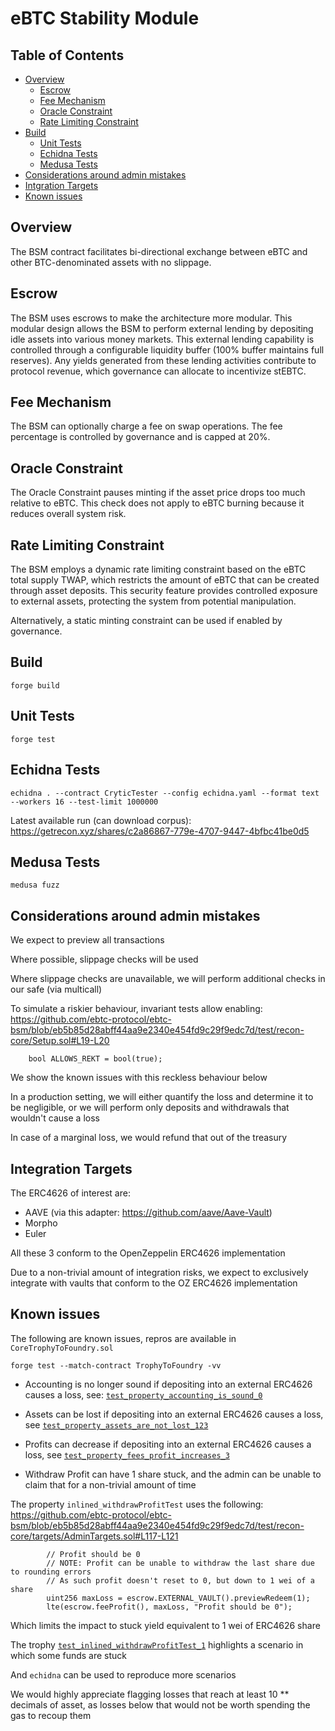 # eBTC Stability Module

## Table of Contents
- [Overview](#overview)
    - [Escrow](#escrow)
    - [Fee Mechanism](#fee-mechanism)
    - [Oracle Constraint](#oracle-constraint)
    - [Rate Limiting Constraint](#rate-limiting-constraint)
- [Build](#build)
    - [Unit Tests](#unit-tests)
    - [Echidna Tests](#echidna-tests)
    - [Medusa Tests](#medusa-tests)
- [Considerations around admin mistakes](#considerations-around-admin-mistakes)
- [Intgration Targets](#integration-targets)
- [Known issues](#known-issues)

## Overview

The BSM contract facilitates bi-directional exchange between eBTC and other BTC-denominated assets with no slippage. 

## Escrow

The BSM uses escrows to make the architecture more modular. This modular design allows the BSM to perform external lending by depositing idle assets into various money markets. This external lending capability is controlled through a configurable liquidity buffer (100% buffer maintains full reserves). Any yields generated from these lending activities contribute to protocol revenue, which governance can allocate to incentivize stEBTC.

## Fee Mechanism

The BSM can optionally charge a fee on swap operations. The fee percentage is controlled by governance and is capped at 20%.

## Oracle Constraint

The Oracle Constraint pauses minting if the asset price drops too much relative to eBTC. This check does not apply to eBTC burning because it reduces overall system risk.

## Rate Limiting Constraint

The BSM employs a dynamic rate limiting constraint based on the eBTC total supply TWAP, which restricts the amount of eBTC that can be created through asset deposits. This security feature provides controlled exposure to external assets, protecting the system from potential manipulation.

Alternatively, a static minting constraint can be used if enabled by governance.

## Build

```
forge build
```

## Unit Tests

```
forge test
```

## Echidna Tests

```
echidna . --contract CryticTester --config echidna.yaml --format text --workers 16 --test-limit 1000000
```

Latest available run (can download corpus): https://getrecon.xyz/shares/c2a86867-779e-4707-9447-4bfbc41be0d5

## Medusa Tests

```
medusa fuzz
```

## Considerations around admin mistakes

We expect to preview all transactions

Where possible, slippage checks will be used

Where slippage checks are unavailable, we will perform additional checks in our safe (via multicall)

To simulate a riskier behaviour, invariant tests allow enabling:
https://github.com/ebtc-protocol/ebtc-bsm/blob/eb5b85d28abff44aa9e2340e454fd9c29f9edc7d/test/recon-core/Setup.sol#L19-L20

```solidity
    bool ALLOWS_REKT = bool(true);

```

We show the known issues with this reckless behaviour below

In a production setting, we will either quantify the loss and determine it to be negligible, or we will perform only deposits and withdrawals that wouldn't cause a loss

In case of a marginal loss, we would refund that out of the treasury


## Integration Targets

The ERC4626 of interest are:
- AAVE (via this adapter: https://github.com/aave/Aave-Vault)
- Morpho
- Euler

All these 3 conform to the OpenZeppelin ERC4626 implementation

Due to a non-trivial amount of integration risks, we expect to exclusively integrate with vaults that conform to the OZ ERC4626 implementation


## Known issues

The following are known issues, repros are available in `CoreTrophyToFoundry.sol`

```
forge test --match-contract TrophyToFoundry -vv
```

- Accounting is no longer sound if depositing into an external ERC4626 causes a loss, see: [`test_property_accounting_is_sound_0`](https://github.com/ebtc-protocol/ebtc-bsm/blob/eb5b85d28abff44aa9e2340e454fd9c29f9edc7d/test/recon-core/trophies/CoreTrophyToFoundry.sol#L28-L29)
- Assets can be lost if depositing into an external ERC4626 causes a loss, see [`test_property_assets_are_not_lost_123`](https://github.com/ebtc-protocol/ebtc-bsm/blob/eb5b85d28abff44aa9e2340e454fd9c29f9edc7d/test/recon-core/trophies/CoreTrophyToFoundry.sol#L41-L42)
- Profits can decrease if depositing into an external ERC4626 causes a loss, see [`test_property_fees_profit_increases_3`](https://github.com/ebtc-protocol/ebtc-bsm/blob/eb5b85d28abff44aa9e2340e454fd9c29f9edc7d/test/recon-core/trophies/CoreTrophyToFoundry.sol#L54-L55)

- Withdraw Profit can have 1 share stuck, and the admin can be unable to claim that for a non-trivial amount of time

The property `inlined_withdrawProfitTest` uses the following:
https://github.com/ebtc-protocol/ebtc-bsm/blob/eb5b85d28abff44aa9e2340e454fd9c29f9edc7d/test/recon-core/targets/AdminTargets.sol#L117-L121

```solidity
        // Profit should be 0
        // NOTE: Profit can be unable to withdraw the last share due to rounding errors
        // As such profit doesn't reset to 0, but down to 1 wei of a share
        uint256 maxLoss = escrow.EXTERNAL_VAULT().previewRedeem(1);
        lte(escrow.feeProfit(), maxLoss, "Profit should be 0");
```

Which limits the impact to stuck yield equivalent to 1 wei of ERC4626 share

The trophy [`test_inlined_withdrawProfitTest_1`](https://github.com/ebtc-protocol/ebtc-bsm/blob/eb5b85d28abff44aa9e2340e454fd9c29f9edc7d/test/recon-core/trophies/CoreTrophyToFoundry.sol#L77-L78) highlights a scenario in which some funds are stuck

And `echidna` can be used to reproduce more scenarios

We would highly appreciate flagging losses that reach at least 10 ** decimals of asset, as losses below that would not be worth spending the gas to recoup them
